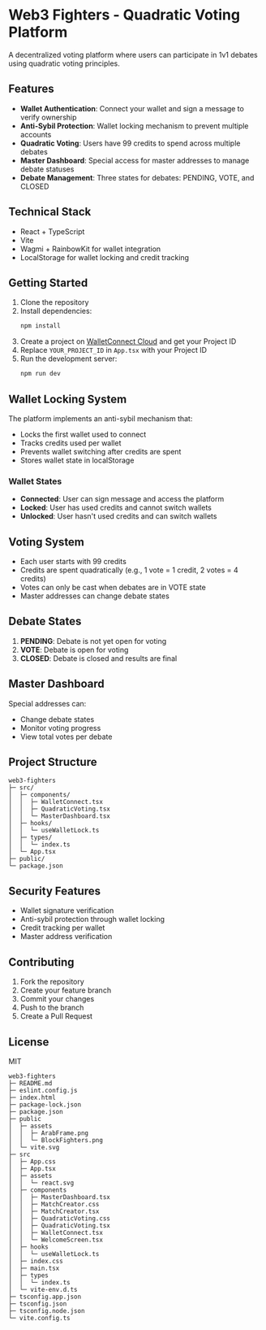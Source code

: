 # Web3 Fighters - Quadratic Voting Platform

A decentralized voting platform where users can participate in 1v1 debates using quadratic voting principles.

## Features

- **Wallet Authentication**: Connect your wallet and sign a message to verify ownership
- **Anti-Sybil Protection**: Wallet locking mechanism to prevent multiple accounts
- **Quadratic Voting**: Users have 99 credits to spend across multiple debates
- **Master Dashboard**: Special access for master addresses to manage debate statuses
- **Debate Management**: Three states for debates: PENDING, VOTE, and CLOSED

## Technical Stack

- React + TypeScript
- Vite
- Wagmi + RainbowKit for wallet integration
- LocalStorage for wallet locking and credit tracking

## Getting Started

1. Clone the repository
2. Install dependencies:
   ```bash
   npm install
   ```
3. Create a project on [WalletConnect Cloud](https://cloud.walletconnect.com/) and get your Project ID
4. Replace `YOUR_PROJECT_ID` in `App.tsx` with your Project ID
5. Run the development server:
   ```bash
   npm run dev
   ```

## Wallet Locking System

The platform implements an anti-sybil mechanism that:

- Locks the first wallet used to connect
- Tracks credits used per wallet
- Prevents wallet switching after credits are spent
- Stores wallet state in localStorage

### Wallet States

- **Connected**: User can sign message and access the platform
- **Locked**: User has used credits and cannot switch wallets
- **Unlocked**: User hasn't used credits and can switch wallets

## Voting System

- Each user starts with 99 credits
- Credits are spent quadratically (e.g., 1 vote = 1 credit, 2 votes = 4 credits)
- Votes can only be cast when debates are in VOTE state
- Master addresses can change debate states

## Debate States

1. **PENDING**: Debate is not yet open for voting
2. **VOTE**: Debate is open for voting
3. **CLOSED**: Debate is closed and results are final

## Master Dashboard

Special addresses can:
- Change debate states
- Monitor voting progress
- View total votes per debate

## Project Structure

```
web3-fighters
├─ src/
│  ├─ components/
│  │  ├─ WalletConnect.tsx
│  │  ├─ QuadraticVoting.tsx
│  │  └─ MasterDashboard.tsx
│  ├─ hooks/
│  │  └─ useWalletLock.ts
│  ├─ types/
│  │  └─ index.ts
│  └─ App.tsx
├─ public/
└─ package.json
```

## Security Features

- Wallet signature verification
- Anti-sybil protection through wallet locking
- Credit tracking per wallet
- Master address verification

## Contributing

1. Fork the repository
2. Create your feature branch
3. Commit your changes
4. Push to the branch
5. Create a Pull Request

## License

MIT


```
web3-fighters
├─ README.md
├─ eslint.config.js
├─ index.html
├─ package-lock.json
├─ package.json
├─ public
│  ├─ assets
│  │  ├─ ArabFrame.png
│  │  └─ BlockFighters.png
│  └─ vite.svg
├─ src
│  ├─ App.css
│  ├─ App.tsx
│  ├─ assets
│  │  └─ react.svg
│  ├─ components
│  │  ├─ MasterDashboard.tsx
│  │  ├─ MatchCreator.css
│  │  ├─ MatchCreator.tsx
│  │  ├─ QuadraticVoting.css
│  │  ├─ QuadraticVoting.tsx
│  │  ├─ WalletConnect.tsx
│  │  └─ WelcomeScreen.tsx
│  ├─ hooks
│  │  └─ useWalletLock.ts
│  ├─ index.css
│  ├─ main.tsx
│  ├─ types
│  │  └─ index.ts
│  └─ vite-env.d.ts
├─ tsconfig.app.json
├─ tsconfig.json
├─ tsconfig.node.json
└─ vite.config.ts

```